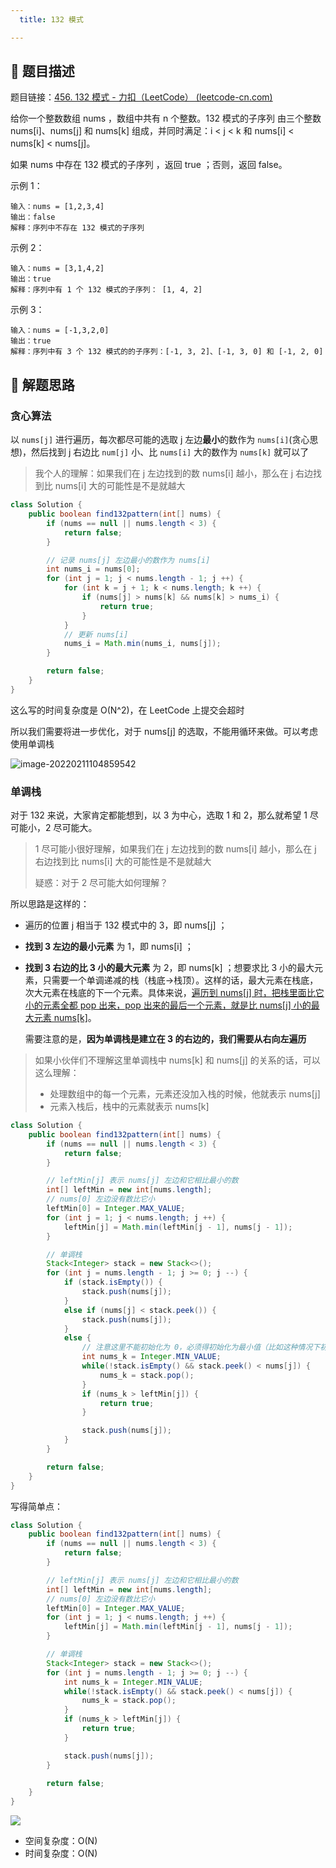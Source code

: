 ```yaml
---
  title: 132 模式

---
```


## 📃 题目描述

题目链接：[456. 132 模式 - 力扣（LeetCode） (leetcode-cn.com)](https://leetcode-cn.com/problems/132-pattern/)

给你一个整数数组 nums ，数组中共有 n 个整数。132 模式的子序列 由三个整数 nums[i]、nums[j] 和 nums[k] 组成，并同时满足：i < j < k 和 nums[i] < nums[k] < nums[j]。

如果 nums 中存在 132 模式的子序列 ，返回 true ；否则，返回 false。

示例 1：

```
输入：nums = [1,2,3,4]
输出：false
解释：序列中不存在 132 模式的子序列
```

示例 2：

```
输入：nums = [3,1,4,2]
输出：true
解释：序列中有 1 个 132 模式的子序列： [1, 4, 2]
```

示例 3：

```
输入：nums = [-1,3,2,0]
输出：true
解释：序列中有 3 个 132 模式的的子序列：[-1, 3, 2]、[-1, 3, 0] 和 [-1, 2, 0]
```

## 🔔 解题思路

### 贪心算法

以 `nums[j]` 进行遍历，每次都尽可能的选取 j 左边**最小**的数作为 `nums[i]`(贪心思想)，然后找到 j 右边比 `num[j]` 小、比 `nums[i]` 大的数作为 `nums[k]` 就可以了

> 我个人的理解：如果我们在 j 左边找到的数 nums[i] 越小，那么在 j 右边找到比 nums[i] 大的可能性是不是就越大


```java
class Solution {
    public boolean find132pattern(int[] nums) {
        if (nums == null || nums.length < 3) {
            return false;
        }

        // 记录 nums[j] 左边最小的数作为 nums[i]
        int nums_i = nums[0];
        for (int j = 1; j < nums.length - 1; j ++) {
            for (int k = j + 1; k < nums.length; k ++) {
                if (nums[j] > nums[k] && nums[k] > nums_i) {
                    return true;
                }
            }
            // 更新 nums[i]
            nums_i = Math.min(nums_i, nums[j]);
        }

        return false;
    }
}
```

这么写的时间复杂度是 O(N^2)，在 LeetCode 上提交会超时

所以我们需要将进一步优化，对于 nums[j] 的选取，不能用循环来做。可以考虑使用单调栈

![image-20220211104859542](https://gitee.com/veal98/images/raw/master/img/20220211104859.png)

### 单调栈

对于 132 来说，大家肯定都能想到，以 3 为中心，选取 1 和 2，那么就希望 1 尽可能小，2 尽可能大。

> 1 尽可能小很好理解，如果我们在 j 左边找到的数 nums[i] 越小，那么在 j 右边找到比 nums[i] 大的可能性是不是就越大
>
> 疑惑：对于 2 尽可能大如何理解？

所以思路是这样的：

- 遍历的位置 j 相当于 132 模式中的 3，即 nums[j] ；

- **找到 3 左边的最小元素** 为 1，即 nums[i] ；

- **找到 3 右边的比 3 小的最大元素** 为 2，即 nums[k] ；想要求比 3 小的最大元素，只需要一个单调递减的栈（栈底->栈顶）。这样的话，最大元素在栈底，次大元素在栈底的下一个元素。具体来说，<u>遍历到 nums[j] 时，把栈里面比它小的元素全都 pop 出来，pop 出来的最后一个元素，就是比 nums[j] 小的最大元素 nums[k]</u>。

  需要注意的是，**因为单调栈是建立在 3 的右边的，我们需要从右向左遍历**

> 如果小伙伴们不理解这里单调栈中 nums[k] 和 nums[j] 的关系的话，可以这么理解：
>
> - 处理数组中的每一个元素，元素还没加入栈的时候，他就表示 nums[j]
> - 元素入栈后，栈中的元素就表示 nums[k]


```java
class Solution {
    public boolean find132pattern(int[] nums) {
        if (nums == null || nums.length < 3) {
            return false;
        }

        // leftMin[j] 表示 nums[j] 左边和它相比最小的数
        int[] leftMin = new int[nums.length];
        // nums[0] 左边没有数比它小
        leftMin[0] = Integer.MAX_VALUE;
        for (int j = 1; j < nums.length; j ++) {
            leftMin[j] = Math.min(leftMin[j - 1], nums[j - 1]);
        }

        // 单调栈
        Stack<Integer> stack = new Stack<>();
        for (int j = nums.length - 1; j >= 0; j --) {
            if (stack.isEmpty()) {
                stack.push(nums[j]);
            }
            else if (nums[j] < stack.peek()) {
                stack.push(nums[j]);
            }
            else {
                // 注意这里不能初始化为 0，必须得初始化为最小值（比如这种情况下初始化为 0 就会有问题：-2, 1, 1）
                int nums_k = Integer.MIN_VALUE;
                while(!stack.isEmpty() && stack.peek() < nums[j]) {
                    nums_k = stack.pop();
                }
                if (nums_k > leftMin[j]) {
                    return true;
                }

                stack.push(nums[j]);
            }   
        }

        return false;
    }
}
```

写得简单点：

```java
class Solution {
    public boolean find132pattern(int[] nums) {
        if (nums == null || nums.length < 3) {
            return false;
        }

        // leftMin[j] 表示 nums[j] 左边和它相比最小的数
        int[] leftMin = new int[nums.length];
        // nums[0] 左边没有数比它小
        leftMin[0] = Integer.MAX_VALUE;
        for (int j = 1; j < nums.length; j ++) {
            leftMin[j] = Math.min(leftMin[j - 1], nums[j - 1]);
        }

        // 单调栈
        Stack<Integer> stack = new Stack<>();
        for (int j = nums.length - 1; j >= 0; j --) {
            int nums_k = Integer.MIN_VALUE;
            while(!stack.isEmpty() && stack.peek() < nums[j]) {
                nums_k = stack.pop();
            }
            if (nums_k > leftMin[j]) {
                return true;
            }

            stack.push(nums[j]);
        }

        return false;
    }
}
```

![](https://gitee.com/veal98/images/raw/master/img/20220115214439.png)

- 空间复杂度：O(N)
- 时间复杂度：O(N)

